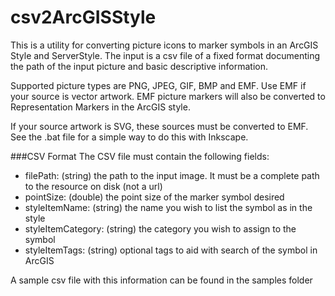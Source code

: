 # csv2ArcGISStyle

This is a utility for converting picture icons to marker symbols in an ArcGIS Style and ServerStyle.  The input is a csv file of a fixed format documenting the path of the input picture and basic descriptive information.

Supported picture types are PNG, JPEG, GIF, BMP and EMF. Use EMF if your source is vector artwork.  EMF picture markers will also be converted to Representation Markers in the ArcGIS style.

If your source artwork is SVG, these sources must be converted to EMF.  See the .bat file for a simple way to do this with Inkscape.

###CSV Format
The CSV file must contain the following fields:
- filePath: (string) the path to the input image.  It must be a complete path to the resource on disk (not a url)
- pointSize: (double) the point size of the marker symbol desired
- styleItemName: (string) the name you wish to list the symbol as in the style
- styleItemCategory: (string) the category you wish to assign to the symbol
- styleItemTags: (string) optional tags to aid with search of the symbol in ArcGIS 

A sample csv file with this information can be found in the samples folder